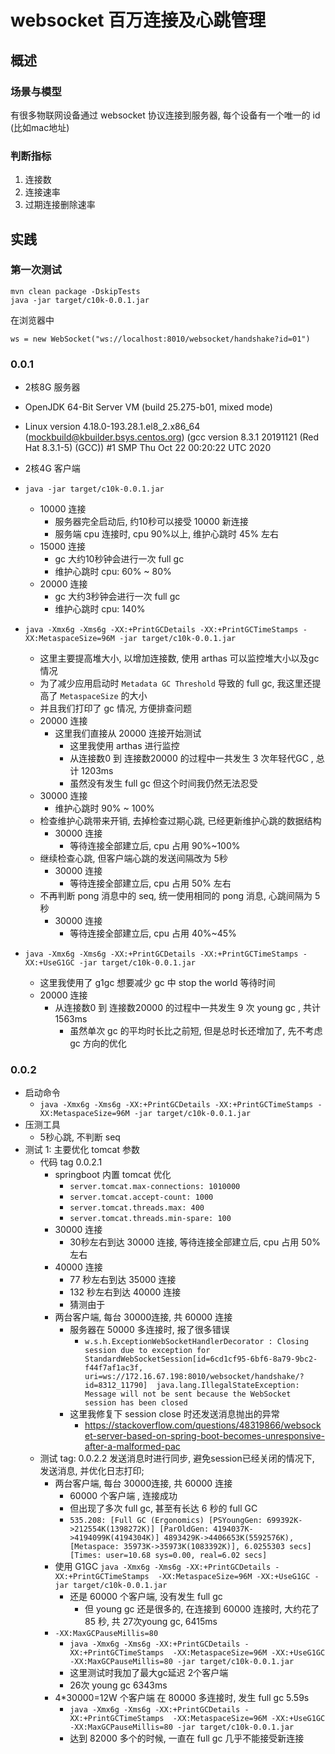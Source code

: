 # websocket 百万连接及心跳管理

## 概述

### 场景与模型

有很多物联网设备通过 websocket 协议连接到服务器, 每个设备有一个唯一的 id (比如mac地址)

### 判断指标

1. 连接数
2. 连接速率
3. 过期连接删除速率

## 实践

### 第一次测试

```
mvn clean package -DskipTests
java -jar target/c10k-0.0.1.jar
```

在浏览器中

```
ws = new WebSocket("ws://localhost:8010/websocket/handshake?id=01")
```

### 0.0.1

- 2核8G 服务器 
- OpenJDK 64-Bit Server VM (build 25.275-b01, mixed mode)
- Linux version 4.18.0-193.28.1.el8_2.x86_64 (mockbuild@kbuilder.bsys.centos.org) (gcc version 8.3.1 20191121 (Red Hat 8.3.1-5) (GCC)) #1 SMP Thu Oct 22 00:20:22 UTC 2020
- 2核4G 客户端

- `java -jar target/c10k-0.0.1.jar`
    - 10000 连接
        - 服务器完全启动后, 约10秒可以接受 10000 新连接
        - 服务端 cpu 连接时, cpu 90%以上, 维护心跳时 45% 左右
    - 15000 连接
        - gc 大约10秒钟会进行一次 full gc
        - 维护心跳时 cpu: 60% ~ 80%
    - 20000 连接
        - gc 大约3秒钟会进行一次 full gc
        - 维护心跳时 cpu: 140%
- `java -Xmx6g -Xms6g -XX:+PrintGCDetails -XX:+PrintGCTimeStamps -XX:MetaspaceSize=96M -jar target/c10k-0.0.1.jar`
    - 这里主要提高堆大小, 以增加连接数, 使用 arthas 可以监控堆大小以及gc情况
    - 为了减少应用启动时 `Metadata GC Threshold` 导致的 full gc, 我这里还提高了 `MetaspaceSize` 的大小
    - 并且我们打印了 gc 情况, 方便排查问题
    - 20000 连接
        - 这里我们直接从 20000 连接开始测试
            - 这里我使用 arthas 进行监控
            - 从连接数0 到 连接数20000 的过程中一共发生 3 次年轻代GC , 总计 1203ms
            - 虽然没有发生 full gc 但这个时间我仍然无法忍受
    - 30000 连接
        - 维护心跳时 90% ~ 100%
    - 检查维护心跳带来开销, 去掉检查过期心跳, 已经更新维护心跳的数据结构
        - 30000 连接
            - 等待连接全部建立后, cpu 占用 90%~100%
    - 继续检查心跳, 但客户端心跳的发送间隔改为 5秒
        - 30000 连接
            - 等待连接全部建立后, cpu 占用 50% 左右
    - 不再判断 pong 消息中的 seq, 统一使用相同的 pong 消息, 心跳间隔为 5 秒
        -  30000 连接
            - 等待连接全部建立后, cpu 占用 40%~45% 
- `java -Xmx6g -Xms6g -XX:+PrintGCDetails -XX:+PrintGCTimeStamps -XX:+UseG1GC -jar target/c10k-0.0.1.jar`
    - 这里我使用了 g1gc 想要减少 gc 中 stop the world 等待时间
    - 20000 连接
        - 从连接数0 到 连接数20000 的过程中一共发生 9 次 young gc , 共计 1563ms
            - 虽然单次 gc 的平均时长比之前短, 但是总时长还增加了, 先不考虑 gc 方向的优化

### 0.0.2

- 启动命令
    - `java -Xmx6g -Xms6g -XX:+PrintGCDetails -XX:+PrintGCTimeStamps -XX:MetaspaceSize=96M -jar target/c10k-0.0.1.jar`
- 压测工具
    - 5秒心跳, 不判断 seq
- 测试 1: 主要优化 tomcat 参数
    - 代码 tag 0.0.2.1
        - springboot 内置 tomcat 优化
            - `server.tomcat.max-connections: 1010000`
            - `server.tomcat.accept-count: 1000`
            - `server.tomcat.threads.max: 400`
            - `server.tomcat.threads.min-spare: 100`
        - 30000 连接
            - 30秒左右到达 30000 连接, 等待连接全部建立后, cpu 占用 50% 左右
        - 40000 连接
            - 77 秒左右到达 35000 连接 
            - 132 秒左右到达 40000 连接
            - 猜测由于
        - 两台客户端, 每台 30000连接, 共 60000 连接
            - 服务器在 50000 多连接时, 报了很多错误
               - `w.s.h.ExceptionWebSocketHandlerDecorator : Closing session due to exception for StandardWebSocketSession[id=6cd1cf95-6bf6-8a79-9bc2-f44f7af1ac3f, uri=ws://172.16.67.198:8010/websocket/handshake/?id=8312_11790]  java.lang.IllegalStateException: Message will not be sent because the WebSocket session has been closed`
            - 这里我修复下 session close 时还发送消息抛出的异常
                - https://stackoverflow.com/questions/48319866/websocket-server-based-on-spring-boot-becomes-unresponsive-after-a-malformed-pac
    - 测试 tag: 0.0.2.2 发送消息时进行同步, 避免session已经关闭的情况下, 发送消息, 并优化日志打印;
        - 两台客户端, 每台 30000连接, 共 60000 连接
            - 60000 个客户端 , 连接成功
            - 但出现了多次 full gc, 甚至有长达 6 秒的 full GC
            - `535.208: [Full GC (Ergonomics) [PSYoungGen: 699392K->212554K(1398272K)] [ParOldGen: 4194037K->4194099K(4194304K)] 4893429K->4406653K(5592576K), [Metaspace: 35973K->35973K(1083392K)], 6.0255303 secs] [Times: user=10.68 sys=0.00, real=6.02 secs]`
        - 使用 G1GC `java -Xmx6g -Xms6g -XX:+PrintGCDetails -XX:+PrintGCTimeStamps  -XX:MetaspaceSize=96M -XX:+UseG1GC -jar target/c10k-0.0.1.jar`   
            - 还是 60000 个客户端, 没有发生 full gc
                - 但 young gc 还是很多的, 在连接到 60000 连接时, 大约花了 85 秒, 共 27次young gc, 6415ms
        - `-XX:MaxGCPauseMillis=80`
            - `java -Xmx6g -Xms6g -XX:+PrintGCDetails -XX:+PrintGCTimeStamps  -XX:MetaspaceSize=96M -XX:+UseG1GC -XX:MaxGCPauseMillis=80 -jar target/c10k-0.0.1.jar`
            - 这里测试时我加了最大gc延迟 2个客户端
            - 26次 young gc 6343ms
        - 4*30000=12W 个客户端 在 80000 多连接时, 发生 full gc 5.59s
            - `java -Xmx6g -Xms6g -XX:+PrintGCDetails -XX:+PrintGCTimeStamps  -XX:MetaspaceSize=96M -XX:+UseG1GC -XX:MaxGCPauseMillis=80 -jar target/c10k-0.0.1.jar`
            - 达到 82000 多个的时候, 一直在 full gc 几乎不能接受新连接


